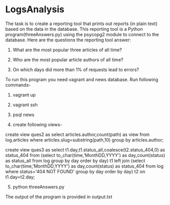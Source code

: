 # LogsAnalysis
The task is to create a reporting tool that prints out reports (in plain text) based on the data in the database. 
This reporting tool is a Python program(threeAnswers.py) using the psycopg2 module to connect to the database. 
Here are the questions the reporting tool answer:

1. What are the most popular three articles of all time? 

2. Who are the most popular article authors of all time? 

3. On which days did more than 1% of requests lead to errors?

To run this program you need vagrant and news database.
Run following commands- 

1. vagrant up

2. vagrant ssh

3. psql news

4. create following views-

create view ques2 as select articles.author,count(path) as view from log.articles where articles.slug=substring(path,10) group by articles.author;

create view ques3 as select t1.day,t1.status_all,coalesce(t2.status_404,0) as status_404 from (select to_char(time,'MonthDD,YYYY') as day,count(status) as status_all from log group by
day order by day) t1 left join (select to_char(time,'MonthDD,YYYY') as day,count(status) as status_404 from log where status='404 NOT FOUND' group by day order by day) t2 on t1.day=t2.day;

5. python threeAnswers.py

The output of the program is provided in output.txt
